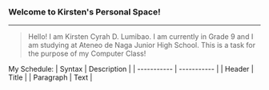 ### Welcome to Kirsten's Personal Space!
---
>Hello! I am Kirsten Cyrah D. Lumibao. I am currently in Grade 9 and I am studying at Ateneo de Naga Junior High School. This is a task for the purpose of my Computer Class!

My Schedule:
| Syntax | Description |
| ----------- | ----------- |
| Header | Title |
| Paragraph | Text |
